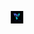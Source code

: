 ---
layout: null
title: <img src="/assets/image/head.png" width="20 em" height="20 em"> 
weight: 3
external_url: https://nisarahmed.com
---